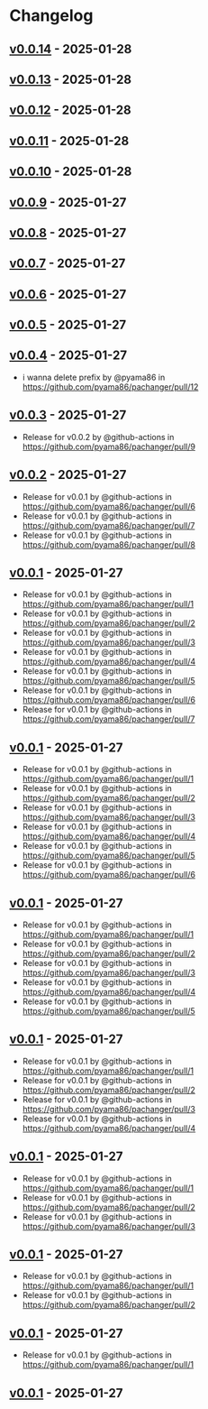 # Changelog

## [v0.0.14](https://github.com/pyama86/pachanger/compare/v0.0.13...v0.0.14) - 2025-01-28

## [v0.0.13](https://github.com/pyama86/pachanger/compare/v0.0.12...v0.0.13) - 2025-01-28

## [v0.0.12](https://github.com/pyama86/pachanger/compare/v0.0.11...v0.0.12) - 2025-01-28

## [v0.0.11](https://github.com/pyama86/pachanger/compare/v0.0.10...v0.0.11) - 2025-01-28

## [v0.0.10](https://github.com/pyama86/pachanger/compare/v0.0.9...v0.0.10) - 2025-01-28

## [v0.0.9](https://github.com/pyama86/pachanger/compare/v0.0.8...v0.0.9) - 2025-01-27

## [v0.0.8](https://github.com/pyama86/pachanger/compare/v0.0.7...v0.0.8) - 2025-01-27

## [v0.0.7](https://github.com/pyama86/pachanger/compare/v0.0.6...v0.0.7) - 2025-01-27

## [v0.0.6](https://github.com/pyama86/pachanger/compare/v0.0.5...v0.0.6) - 2025-01-27

## [v0.0.5](https://github.com/pyama86/pachanger/compare/v0.0.4...v0.0.5) - 2025-01-27

## [v0.0.4](https://github.com/pyama86/pachanger/compare/v0.0.3...v0.0.4) - 2025-01-27
- i wanna delete prefix by @pyama86 in https://github.com/pyama86/pachanger/pull/12

## [v0.0.3](https://github.com/pyama86/pachanger/compare/v0.0.2...v0.0.3) - 2025-01-27
- Release for v0.0.2 by @github-actions in https://github.com/pyama86/pachanger/pull/9

## [v0.0.2](https://github.com/pyama86/pachanger/compare/v0.0.1...v0.0.2) - 2025-01-27
- Release for v0.0.1 by @github-actions in https://github.com/pyama86/pachanger/pull/6
- Release for v0.0.1 by @github-actions in https://github.com/pyama86/pachanger/pull/7
- Release for v0.0.1 by @github-actions in https://github.com/pyama86/pachanger/pull/8

## [v0.0.1](https://github.com/pyama86/pachanger/commits/v0.0.1) - 2025-01-27
- Release for v0.0.1 by @github-actions in https://github.com/pyama86/pachanger/pull/1
- Release for v0.0.1 by @github-actions in https://github.com/pyama86/pachanger/pull/2
- Release for v0.0.1 by @github-actions in https://github.com/pyama86/pachanger/pull/3
- Release for v0.0.1 by @github-actions in https://github.com/pyama86/pachanger/pull/4
- Release for v0.0.1 by @github-actions in https://github.com/pyama86/pachanger/pull/5
- Release for v0.0.1 by @github-actions in https://github.com/pyama86/pachanger/pull/6
- Release for v0.0.1 by @github-actions in https://github.com/pyama86/pachanger/pull/7

## [v0.0.1](https://github.com/pyama86/pachanger/commits/v0.0.1) - 2025-01-27
- Release for v0.0.1 by @github-actions in https://github.com/pyama86/pachanger/pull/1
- Release for v0.0.1 by @github-actions in https://github.com/pyama86/pachanger/pull/2
- Release for v0.0.1 by @github-actions in https://github.com/pyama86/pachanger/pull/3
- Release for v0.0.1 by @github-actions in https://github.com/pyama86/pachanger/pull/4
- Release for v0.0.1 by @github-actions in https://github.com/pyama86/pachanger/pull/5
- Release for v0.0.1 by @github-actions in https://github.com/pyama86/pachanger/pull/6

## [v0.0.1](https://github.com/pyama86/pachanger/commits/v0.0.1) - 2025-01-27
- Release for v0.0.1 by @github-actions in https://github.com/pyama86/pachanger/pull/1
- Release for v0.0.1 by @github-actions in https://github.com/pyama86/pachanger/pull/2
- Release for v0.0.1 by @github-actions in https://github.com/pyama86/pachanger/pull/3
- Release for v0.0.1 by @github-actions in https://github.com/pyama86/pachanger/pull/4
- Release for v0.0.1 by @github-actions in https://github.com/pyama86/pachanger/pull/5

## [v0.0.1](https://github.com/pyama86/pachanger/commits/v0.0.1) - 2025-01-27
- Release for v0.0.1 by @github-actions in https://github.com/pyama86/pachanger/pull/1
- Release for v0.0.1 by @github-actions in https://github.com/pyama86/pachanger/pull/2
- Release for v0.0.1 by @github-actions in https://github.com/pyama86/pachanger/pull/3
- Release for v0.0.1 by @github-actions in https://github.com/pyama86/pachanger/pull/4

## [v0.0.1](https://github.com/pyama86/pachanger/commits/v0.0.1) - 2025-01-27
- Release for v0.0.1 by @github-actions in https://github.com/pyama86/pachanger/pull/1
- Release for v0.0.1 by @github-actions in https://github.com/pyama86/pachanger/pull/2
- Release for v0.0.1 by @github-actions in https://github.com/pyama86/pachanger/pull/3

## [v0.0.1](https://github.com/pyama86/pachanger/commits/v0.0.1) - 2025-01-27
- Release for v0.0.1 by @github-actions in https://github.com/pyama86/pachanger/pull/1
- Release for v0.0.1 by @github-actions in https://github.com/pyama86/pachanger/pull/2

## [v0.0.1](https://github.com/pyama86/pachanger/commits/v0.0.1) - 2025-01-27
- Release for v0.0.1 by @github-actions in https://github.com/pyama86/pachanger/pull/1

## [v0.0.1](https://github.com/pyama86/pachanger/commits/v0.0.1) - 2025-01-27
